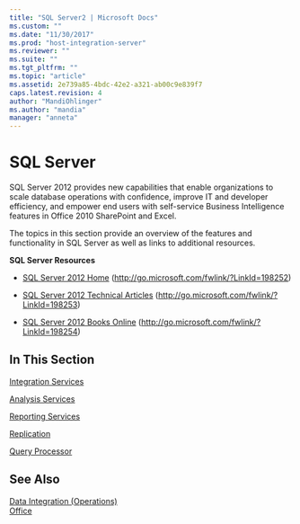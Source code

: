 ```yaml
---
title: "SQL Server2 | Microsoft Docs"
ms.custom: ""
ms.date: "11/30/2017"
ms.prod: "host-integration-server"
ms.reviewer: ""
ms.suite: ""
ms.tgt_pltfrm: ""
ms.topic: "article"
ms.assetid: 2e739a85-4bdc-42e2-a321-ab00c9e839f7
caps.latest.revision: 4
author: "MandiOhlinger"
ms.author: "mandia"
manager: "anneta"
---
```

# SQL Server
SQL Server 2012 provides new capabilities that enable organizations to scale database operations with confidence, improve IT and developer efficiency, and empower end users with self-service Business Intelligence features in Office 2010 SharePoint and Excel.  
  
 The topics in this section provide an overview of the features and functionality in SQL Server as well as links to additional resources.  
  
 **SQL Server Resources**  
  
-   [SQL Server 2012 Home](http://go.microsoft.com/fwlink/?LinkId=198252) (http://go.microsoft.com/fwlink/?LinkId=198252)  
  
-   [SQL Server 2012 Technical Articles](http://go.microsoft.com/fwlink/?LinkId=198253) (http://go.microsoft.com/fwlink/?LinkId=198253)  
  
-   [SQL Server 2012 Books Online](http://go.microsoft.com/fwlink/?LinkId=198254) (http://go.microsoft.com/fwlink/?LinkId=198254)  
  
## In This Section  
 [Integration Services](../core/integration-services1.md)  
  
 [Analysis Services](../core/analysis-services2.md)  
  
 [Reporting Services](../core/reporting-services2.md)  
  
 [Replication](../core/replication1.md)  
  
 [Query Processor](../core/query-processor2.md)  
  
## See Also  
 [Data Integration (Operations)](../core/data-integration-operations-1.md)   
 [Office](../core/office2.md)